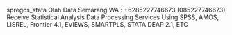 spregcs_stata
Olah Data Semarang
WA : +6285227746673 (085227746673)
Receive Statistical Analysis Data Processing Services Using
SPSS, AMOS, LISREL, Frontier 4.1, EVIEWS, SMARTPLS, STATA
DEAP 2.1, ETC
